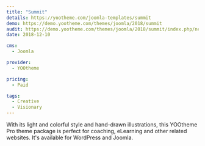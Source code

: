 ```yaml
---
title: "Summit"
details: https://yootheme.com/joomla-templates/summit
demo: https://demo.yootheme.com/themes/joomla/2018/summit
audit: https://demo.yootheme.com/themes/joomla/2018/summit/index.php/news
date: 2018-12-10

cms: 
  - Joomla

provider:
  - YOOtheme

pricing:
  - Paid

tags:
  - Creative
  - Visionary
---
```


With its light and colorful style and hand-drawn illustrations, this YOOtheme Pro theme package is perfect for coaching, eLearning and other related websites. It's available for WordPress and Joomla.
